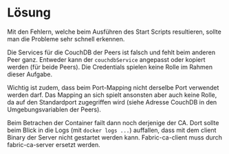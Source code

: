 # Lösung
Mit den Fehlern, welche beim Ausführen des Start Scripts resultieren, sollte man die Probleme sehr schnell erkennen.

Die Services für die CouchDB der Peers ist falsch und fehlt beim anderen Peer ganz.
Entweder kann der `couchdbService` angepasst oder kopiert werden (für beide Peers). Die Credentials spielen keine Rolle im Rahmen dieser Aufgabe.

Wichtig ist zudem, dass beim Port-Mapping nicht derselbe Port verwendet werden darf. Das Mapping an sich spielt ansonsten aber auch keine Rolle, da auf den Standardport zugegriffen wird (siehe Adresse CouchDB in den Umgebungsvariablen der Peers).

Beim Betrachen der Container failt dann noch derjenige der CA.
Dort sollte beim Blick in die Logs (mit `docker logs ...`) auffallen, dass mit dem client Binary der Server nicht gestartet werden kann.
Fabric-ca-client muss durch fabric-ca-server ersetzt werden.
